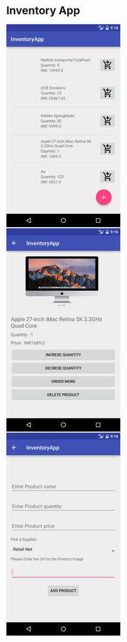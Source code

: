 # Inventory App

<img src="/InventoryAPP/images/1.png" width="300px">
<img src="/InventoryAPP/images/2.png" width="300px"><br />
<img src="/InventoryAPP/images/3.png" width="300px">